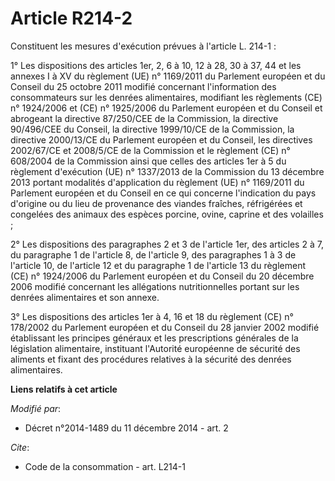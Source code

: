 # Article R214-2

Constituent les mesures d'exécution prévues à l'article L. 214-1 : 

1° Les dispositions des articles 1er, 2, 6 à 10, 12 à 28, 30 à 37, 44 et les annexes I à XV du règlement (UE) n° 1169/2011 du
Parlement européen et du Conseil du 25 octobre 2011 modifié concernant l'information des consommateurs sur les denrées
alimentaires, modifiant les règlements (CE) n° 1924/2006 et (CE) n° 1925/2006 du Parlement européen et du Conseil et
abrogeant la directive 87/250/CEE de la Commission, la directive 90/496/CEE du Conseil, la directive 1999/10/CE de la
Commission, la directive 2000/13/CE du Parlement européen et du Conseil, les directives 2002/67/CE et 2008/5/CE de la
Commission et le règlement (CE) n° 608/2004 de la Commission ainsi que celles des articles 1er à 5 du règlement d'exécution
(UE) n° 1337/2013 de la Commission du 13 décembre 2013 portant modalités d'application du règlement (UE) n° 1169/2011 du
Parlement européen et du Conseil en ce qui concerne l'indication du pays d'origine ou du lieu de provenance des viandes
fraîches, réfrigérées et congelées des animaux des espèces porcine, ovine, caprine et des volailles ;

2° Les dispositions des paragraphes 2 et 3 de l'article 1er, des articles 2 à 7, du paragraphe 1 de l'article 8, de l'article
9, des paragraphes 1 à 3 de l'article 10, de l'article 12 et du paragraphe 1 de l'article 13 du règlement (CE) n° 1924/2006
du Parlement européen et du Conseil du 20 décembre 2006 modifié concernant les allégations nutritionnelles portant sur les
denrées alimentaires et son annexe. 

3° Les dispositions des articles 1er à 4, 16 et 18 du règlement (CE) n° 178/2002 du Parlement européen et du Conseil du 28
janvier 2002 modifié établissant les principes généraux et les prescriptions générales de la législation alimentaire,
instituant l'Autorité européenne de sécurité des aliments et fixant des procédures relatives à la sécurité des denrées
alimentaires.

**Liens relatifs à cet article**

_Modifié par_:

  - Décret n°2014-1489 du 11 décembre 2014 - art. 2

_Cite_:

  - Code de la consommation - art. L214-1
